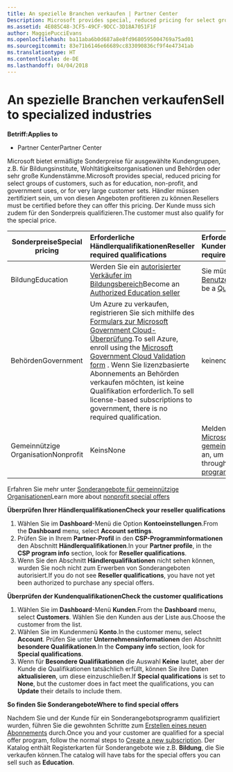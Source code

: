 ```yaml
---
title: An spezielle Branchen verkaufen | Partner Center
Description: Microsoft provides special, reduced pricing for select groups of customers, such as for education, non-profit, and government uses, or for very large customer sets.
ms.assetid: 4E085C48-3CF5-49CF-9DCC-3D18A7051F1F
author: MaggiePucciEvans
ms.openlocfilehash: ba11aba6b0d687a8e8fd9680595004769a75ad01
ms.sourcegitcommit: 83e71b6146e66689cc833090836cf9f4e47341ab
ms.translationtype: HT
ms.contentlocale: de-DE
ms.lasthandoff: 04/04/2018
---
```

# <a name="sell-to-specialized-industries"></a><span data-ttu-id="ee751-102">An spezielle Branchen verkaufen</span><span class="sxs-lookup"><span data-stu-id="ee751-102">Sell to specialized industries</span></span>

**<span data-ttu-id="ee751-103">Betriff:</span><span class="sxs-lookup"><span data-stu-id="ee751-103">Applies to</span></span>**

-  <span data-ttu-id="ee751-104">Partner Center</span><span class="sxs-lookup"><span data-stu-id="ee751-104">Partner Center</span></span>

<span data-ttu-id="ee751-105">Microsoft bietet ermäßigte Sonderpreise für ausgewählte Kundengruppen, z.B. für Bildungsinstitute, Wohltätigkeitsorganisationen und Behörden oder sehr große Kundenstämme.</span><span class="sxs-lookup"><span data-stu-id="ee751-105">Microsoft provides special, reduced pricing for select groups of customers, such as for education, non-profit, and government uses, or for very large customer sets.</span></span> <span data-ttu-id="ee751-106">Händler müssen zertifiziert sein, um von diesen Angeboten profitieren zu können.</span><span class="sxs-lookup"><span data-stu-id="ee751-106">Resellers must be certified before they can offer this pricing.</span></span> <span data-ttu-id="ee751-107">Der Kunde muss sich zudem für den Sonderpreis qualifizieren.</span><span class="sxs-lookup"><span data-stu-id="ee751-107">The customer must also qualify for the special price.</span></span>

|**<span data-ttu-id="ee751-108">Sonderpreise</span><span class="sxs-lookup"><span data-stu-id="ee751-108">Special pricing</span></span>**   |**<span data-ttu-id="ee751-109">Erforderliche Händlerqualifikationen</span><span class="sxs-lookup"><span data-stu-id="ee751-109">Reseller required qualifications</span></span>**   |**<span data-ttu-id="ee751-110">Erforderliche Kundenqualifikationen</span><span class="sxs-lookup"><span data-stu-id="ee751-110">Customer required qualifications</span></span>**   |
|----------------------------|:---------------------------------|:------------------------------------------|
|<span data-ttu-id="ee751-111">Bildung</span><span class="sxs-lookup"><span data-stu-id="ee751-111">Education</span></span>   |<span data-ttu-id="ee751-112">Werden Sie ein [autorisierter Verkäufer im Bildungsbereich](https://www.mepn.com/MEPN/AEPHome.aspx)</span><span class="sxs-lookup"><span data-stu-id="ee751-112">Become an [Authorized Education seller](https://www.mepn.com/MEPN/AEPHome.aspx)</span></span>   | <span data-ttu-id="ee751-113">Sie müssen ein [qualifizierter Benutzer der Bildung](https://www.microsoft.com/Licensing/licensing-programs/licensing-for-industries.aspx#tab=2) sein</span><span class="sxs-lookup"><span data-stu-id="ee751-113">Must be a [Qualified Education User](https://www.microsoft.com/Licensing/licensing-programs/licensing-for-industries.aspx#tab=2)</span></span>   |
|<span data-ttu-id="ee751-114">Behörden</span><span class="sxs-lookup"><span data-stu-id="ee751-114">Government</span></span>   |<span data-ttu-id="ee751-115">Um Azure zu verkaufen, registrieren Sie sich mithilfe des [Formulars zur Microsoft Government Cloud-Überprüfung](http://azuregov.microsoft.com/csp).</span><span class="sxs-lookup"><span data-stu-id="ee751-115">To sell Azure, enroll using the [Microsoft Government Cloud Validation form](http://azuregov.microsoft.com/csp) .</span></span> <span data-ttu-id="ee751-116">Wenn Sie lizenzbasierte Abonnements an Behörden verkaufen möchten, ist keine Qualifikation erforderlich.</span><span class="sxs-lookup"><span data-stu-id="ee751-116">To sell license-based subscriptions to government, there is no required qualification.</span></span>|   <span data-ttu-id="ee751-117">keine</span><span class="sxs-lookup"><span data-stu-id="ee751-117">none</span></span>|
|<span data-ttu-id="ee751-118">Gemeinnützige Organisation</span><span class="sxs-lookup"><span data-stu-id="ee751-118">Nonprofit</span></span>  |<span data-ttu-id="ee751-119">Keins</span><span class="sxs-lookup"><span data-stu-id="ee751-119">None</span></span>   |<span data-ttu-id="ee751-120">Melden Sie sich über das [Microsoft-Programm für gemeinnützige Organisationen](https://nonprofit.microsoft.com/#/register) an, um berechtigt zu sein</span><span class="sxs-lookup"><span data-stu-id="ee751-120">Sign up through the [Microsoft nonprofit program](https://nonprofit.microsoft.com/#/register) to be eligible</span></span>   |
<span data-ttu-id="ee751-121">Erfahren Sie mehr unter [Sonderangebote für gemeinnützige Organisationen](https://assetsprod.microsoft.com/mpn/en-us/nonprofit-skus-in-csp-faq.pdf)</span><span class="sxs-lookup"><span data-stu-id="ee751-121">Learn more about [nonprofit special offers](https://assetsprod.microsoft.com/mpn/en-us/nonprofit-skus-in-csp-faq.pdf)</span></span>

**<span data-ttu-id="ee751-122">Überprüfen Ihrer Händlerqualifikationen</span><span class="sxs-lookup"><span data-stu-id="ee751-122">Check your reseller qualifications</span></span>**

1.  <span data-ttu-id="ee751-123">Wählen Sie im **Dashboard**-Menü die Option **Kontoeinstellungen**.</span><span class="sxs-lookup"><span data-stu-id="ee751-123">From the **Dashboard** menu, select **Account settings**.</span></span>
2.  <span data-ttu-id="ee751-124">Prüfen Sie in Ihrem **Partner-Profil** in den **CSP-Programminformationen** den Abschnitt **Händlerqualifikationen**.</span><span class="sxs-lookup"><span data-stu-id="ee751-124">In your **Partner profile**, in the **CSP program info** section, look for **Reseller qualifications**.</span></span>
3.  <span data-ttu-id="ee751-125">Wenn Sie den Abschnitt **Händlerqualifikationen** nicht sehen können, wurden Sie noch nicht zum Erwerben von Sonderangeboten autorisiert.</span><span class="sxs-lookup"><span data-stu-id="ee751-125">If you do not see **Reseller qualifications**, you have not yet been authorized to purchase any special offers.</span></span>

**<span data-ttu-id="ee751-126">Überprüfen der Kundenqualifikationen</span><span class="sxs-lookup"><span data-stu-id="ee751-126">Check the customer qualifications</span></span>**

1.  <span data-ttu-id="ee751-127">Wählen Sie im **Dashboard**-Menü **Kunden**.</span><span class="sxs-lookup"><span data-stu-id="ee751-127">From the **Dashboard** menu, select **Customers**.</span></span> <span data-ttu-id="ee751-128">Wählen Sie den Kunden aus der Liste aus.</span><span class="sxs-lookup"><span data-stu-id="ee751-128">Choose the customer from the list.</span></span>
2.  <span data-ttu-id="ee751-129">Wählen Sie im Kundenmenü **Konto**.</span><span class="sxs-lookup"><span data-stu-id="ee751-129">In the customer menu, select **Account**.</span></span> <span data-ttu-id="ee751-130">Prüfen Sie unter **Unternehmensinformationen** den Abschnitt **besondere Qualifikationen**.</span><span class="sxs-lookup"><span data-stu-id="ee751-130">In the **Company info** section, look for **Special qualifications**.</span></span>
3.  <span data-ttu-id="ee751-131">Wenn für **Besondere Qualifikationen** die Auswahl **Keine** lautet, aber der Kunde die Qualifikationen tatsächlich erfüllt, können Sie ihre Daten **aktualisieren**, um diese einzuschließen.</span><span class="sxs-lookup"><span data-stu-id="ee751-131">If **Special qualifications** is set to **None**, but the customer does in fact meet the qualifications, you can **Update** their details to include them.</span></span>

**<span data-ttu-id="ee751-132">So finden Sie Sonderangebote</span><span class="sxs-lookup"><span data-stu-id="ee751-132">Where to find special offers</span></span>**

<span data-ttu-id="ee751-133">Nachdem Sie und der Kunde für ein Sonderangebotsprogramm qualifiziert wurden, führen Sie die gewohnten Schritte zum [Erstellen eines neuen Abonnements](create-a-new-subscription.md) durch.</span><span class="sxs-lookup"><span data-stu-id="ee751-133">Once you and your customer are qualified for a special offer program, follow the normal steps to [Create a new subscription](create-a-new-subscription.md).</span></span> <span data-ttu-id="ee751-134">Der Katalog enthält Registerkarten für Sonderangebote wie z.B. **Bildung**, die Sie verkaufen können.</span><span class="sxs-lookup"><span data-stu-id="ee751-134">The catalog will have tabs for the special offers you can sell such as **Education**.</span></span> 


 

 

 



